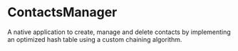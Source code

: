 # ContactsManager

A native application to create, manage and delete contacts by implementing an optimized hash table using a custom chaining algorithm.
